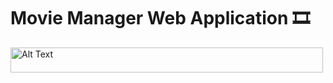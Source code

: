 # Movie Manager Web Application 🎞️

 <img src="[https://github.com/wmarkos/MovieManager/blob/main/images/Picture1.png]" alt="Alt Text" width="500" height="40">
